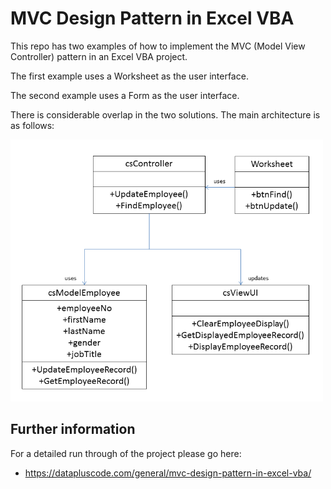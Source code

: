 # MVC Design Pattern in Excel VBA

This repo has two examples of how to implement the MVC (Model View Controller) pattern in an Excel VBA project.

The first example uses a Worksheet as the user interface.

The second example uses a Form as the user interface.

There is considerable overlap in the two solutions. The main architecture is as follows:

<img src=screenshots/MVCDiagram.png width=500>


## Further information

For a detailed run through of the project please go here:
- https://datapluscode.com/general/mvc-design-pattern-in-excel-vba/

